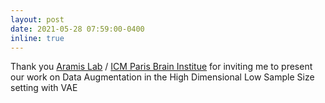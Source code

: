 ```yaml
---
layout: post
date: 2021-05-28 07:59:00-0400
inline: true
---
```


Thank you [Aramis Lab](https://www.aramislab.fr/) / [ICM Paris Brain Institue](https://institutducerveau-icm.org/en/) for inviting me 
to present our work on Data Augmentation in the High Dimensional Low Sample Size setting 
with VAE